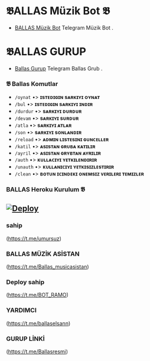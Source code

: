 
# 𝕭ALLAS Müzik Bot 𝕭
- [BALLAS Müzik Bot](https://t.me/Ballasmuzikbot) Telegram Müzik Bot .

# 𝕭ALLAS GURUP 
- [Ballas Gurup](https://t.me/Ballasresmi) Telegram Ballas Grub .


### 𝕭 Ballas Komutlar
- `/oynat` •> **ɪsᴛᴇᴅɪɢɪɴ sᴀʀᴋɪʏɪ ᴏʏɴᴀᴛ**
- `/bul` •> **ɪsᴛᴇᴅɪɢɪɴ sᴀʀᴋɪʏɪ ɪɴᴅɪʀ** 
- `/durdur` •> **sᴀʀᴋɪʏɪ ᴅᴜʀᴅᴜʀ**
- `/devam` •> **sᴀʀᴋɪʏɪ sᴜʀᴅᴜʀ**
- `/atla` •> **sᴀʀᴋɪʏɪ ᴀᴛʟᴀʀ** 
- `/son` •> **sᴀʀᴋɪʏɪ sᴏɴʟᴀɴᴅɪʀ**
- `/reload` •> **ᴀᴅᴍɪɴ ʟɪsᴛᴇsɪɴɪ ɢᴜɴᴄᴇʟʟᴇʀ** 
- `/katil` •> **ᴀsɪsᴛᴀɴ ɢʀᴜʙᴀ ᴋᴀᴛɪʟɪʀ**
- `/ayril` •> **ᴀsɪsᴛᴀɴ ɢʀʏʙᴛᴀɴ ᴀʏʀɪʟɪʀ**
- `/auth` •> **ᴋᴜʟʟᴀᴄɪʏɪ ʏᴇᴛᴋɪʟᴇɴᴅɪʀɪʀ**
- `/unauth` •> **ᴋᴜʟʟᴀɴɪᴄɪʏɪ ʏᴇᴛᴋɪsɪᴢʟᴇsᴛɪʀɪʀ**
- `/clean` •> **ʙᴏᴛᴜɴ ɪᴄɪɴᴅᴇᴋɪ ᴏɴᴇᴍsɪᴢ ᴠᴇʀɪʟᴇʀɪ ᴛᴇᴍɪᴢʟᴇʀ**


### BALLAS Heroku Kurulum 𝕭
[![Deploy](https://www.herokucdn.com/deploy/button.svg)](https://heroku.com/deploy?template=https://github.com/Ballasmusicbot/Music)
-
### sahip
(https://t.me/umursuz)

### BALLAS MÜZİK ASİSTAN
(https://t.me/Ballas_musicasistan)

### Deploy sahip 
(https://t.me/BOT_RAMO)

### YARDIMCI 
(https://t.me/ballaselsann)

### GURUP LİNKİ
(https://t.me/Ballasresmi)
